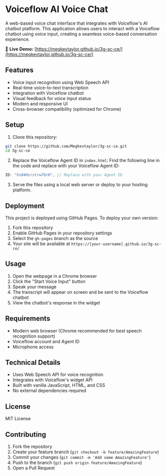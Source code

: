 # Voiceflow AI Voice Chat

A web-based voice chat interface that integrates with Voiceflow's AI chatbot platform. This application allows users to interact with a Voiceflow chatbot using voice input, creating a seamless voice-based conversation experience.

🔗 **Live Demo:** [https://megkevtaylor.github.io/3g-sc-ce/](https://megkevtaylor.github.io/3g-sc-ce/)

## Features

- Voice input recognition using Web Speech API
- Real-time voice-to-text transcription
- Integration with Voiceflow chatbot
- Visual feedback for voice input status
- Modern and responsive UI
- Cross-browser compatibility (optimized for Chrome)

## Setup

1. Clone this repository:
```bash
git clone https://github.com/Megkevtaylor/3g-sc-ce.git
cd 3g-sc-ce
```

2. Replace the Voiceflow Agent ID in `index.html`:
Find the following line in the code and replace with your Voiceflow Agent ID:
```javascript
ID: "Xs04Hsrstrw7QrH", // Replace with your Agent ID
```

3. Serve the files using a local web server or deploy to your hosting platform.

## Deployment

This project is deployed using GitHub Pages. To deploy your own version:

1. Fork this repository
2. Enable GitHub Pages in your repository settings
3. Select the `gh-pages` branch as the source
4. Your site will be available at `https://[your-username].github.io/3g-sc-ce/`

## Usage

1. Open the webpage in a Chrome browser
2. Click the "Start Voice Input" button
3. Speak your message
4. The transcript will appear on screen and be sent to the Voiceflow chatbot
5. View the chatbot's response in the widget

## Requirements

- Modern web browser (Chrome recommended for best speech recognition support)
- Voiceflow account and Agent ID
- Microphone access

## Technical Details

- Uses Web Speech API for voice recognition
- Integrates with Voiceflow's widget API
- Built with vanilla JavaScript, HTML, and CSS
- No external dependencies required

## License

MIT License

## Contributing

1. Fork the repository
2. Create your feature branch (`git checkout -b feature/AmazingFeature`)
3. Commit your changes (`git commit -m 'Add some AmazingFeature'`)
4. Push to the branch (`git push origin feature/AmazingFeature`)
5. Open a Pull Request 